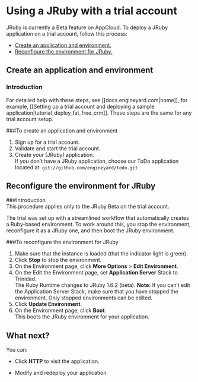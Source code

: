 # Using a JRuby with a trial account

JRuby is currently a Beta feature on AppCloud. To deploy a JRuby application on a trial account, follow this process: 

*	[Create an application and environment.][2]
*	[Reconfigure the environment for JRuby.][3]

<h2 id="topic2"> Create an application and environment </h2>

### Introduction  

For detailed help with these steps, see [[docs.engineyard.com|home]], for example, [[Setting up a trial account and deploying a sample application|tutorial_deploy_fat_free_crm]]. These steps are the same for any trial account setup. 


###To create an application and environment  
1. Sign up for a trial account.  
2. Validate and start the trial account.  
3. Create your (JRuby) application.  
    If you don’t have a JRuby application, choose our ToDo application located at: `git://github.com/engineyard/todo.git`

<h2 id="topic3"> Reconfigure the environment for JRuby </h2>

###Introduction  
This procedure applies only to the JRuby Beta on the trial account. 

The trial was set up with a streamlined workflow that automatically creates a Ruby-based environment. To work around this, you stop the environment, reconfigure it as a JRuby one, and then boot the JRuby environment.

###To reconfigure the environment for JRuby

1. Make sure that the instance is loaded (that the indicator light is green).  
2. Click **Stop** to stop the environment.  
3. On the Environment page, click **More Options** > **Edit Environment**.  
4. On the Edit the Environment page, set **Application Server** Stack to Trinidad.  
    The Ruby Runtime changes to JRuby 1.6.2 (beta).  **Note:** If you can’t edit the 
    Application Server Stack, make sure that you have stopped the environment. Only 
    stopped environments can be edited.
5. Click **Update Environment**.  
6. On the Environment page, click **Boot**.  
    This boots the JRuby environment for your application.  


<h2 id="topic4"> What next? </h2>

You can:

* Click **HTTP** to visit the application.

* Modify and redeploy your application.




[1]: #topic1        "topic1"
[2]: #topic2        "topic2"
[3]: #topic3        "topic3"
[4]: #topic4        "topic4"

